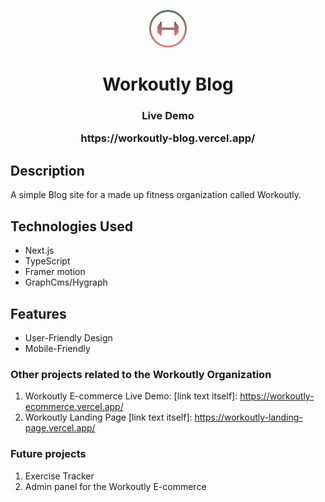   <p align="center"><img src="https://github.com/Inosensey/workoutly-blog/blob/main/public/img/Logo.png" alt="Workoutly Logo" /></p>
  <h1 align="center">Workoutly Blog<br> 
  <h3 align="center">Live Demo<br> <p>https://workoutly-blog.vercel.app/</p></h3>

## Description

A simple Blog site for a made up fitness organization called Workoutly.

## Technologies Used

- Next.js
- TypeScript
- Framer motion
- GraphCms/Hygraph

## Features

- User-Friendly Design
- Mobile-Friendly

### Other projects related to the Workoutly Organization

1. Workoutly E-commerce
   Live Demo:
   [link text itself]: https://workoutly-ecommerce.vercel.app/
2. Workoutly Landing Page
   [link text itself]: https://workoutly-landing-page.vercel.app/

### Future projects

1. Exercise Tracker
2. Admin panel for the Workoutly E-commerce
